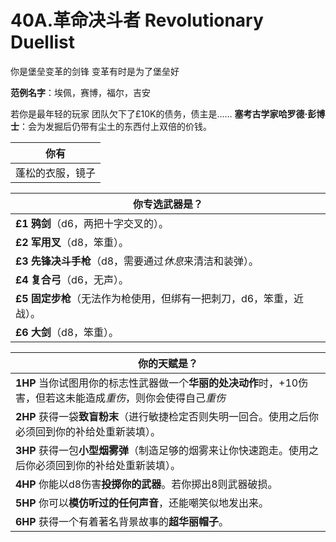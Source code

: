 # 40A.革命决斗者 Revolutionary Duellist
你是堡垒变革的剑锋
变革有时是为了堡垒好

**范例名字**：埃佩，赛博，福尔，吉安

若你是最年轻的玩家
团队欠下了£10K的债务，债主是……
**塞考古学家哈罗德·彭博士**：会为发掘后仍带有尘土的东西付上双倍的价钱。

| 你有                 |
| ------------------------ |
| 蓬松的衣服，镜子 |

| 你专选武器是？                 |
| ------------------------ |
| **£1** **鸦剑**（d6，两把十字交叉的）。 |
| **£2** **军用叉**（d8，笨重）。         |
| **£3** **先锋决斗手枪**（d8，需要通过*休息*来清洁和装弹）。         |
| **£4** **复合弓**（d6，无声）。         |
| **£5** **固定步枪**（无法作为枪使用，但绑有一把刺刀，d6，笨重，近战）。  |
| **£6** **大剑**（d8，笨重）。   |

| 你的天赋是？                 |
| ------------------------ |
| **1HP** 当你试图用你的标志性武器做一个**华丽的处决动作**时，+10伤害，但若这未能造成*重伤*，则你会使得自己*重伤* |
| **2HP** 获得一袋**致盲粉末**（进行敏捷检定否则失明一回合。使用之后你必须回到你的补给处重新装填）。       |
| **3HP** 获得一包**小型烟雾弹**（制造足够的烟雾来让你快速跑走。使用之后你必须回到你的补给处重新装填）。        |
| **4HP** 你能以d8伤害**投掷你的武器**。若你掷出8则武器破损。         |
| **5HP** 你可以**模仿听过的任何声音**，还能嘲笑似地发出来。   |
| **6HP** 获得一个有着著名背景故事的**超华丽帽子**。 |
